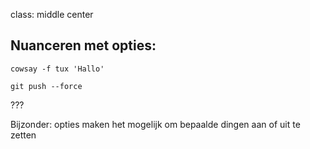 class: middle center

## Nuanceren met opties:

`cowsay -f tux 'Hallo'`

`git push --force`

???

Bijzonder: opties maken het mogelijk om bepaalde dingen aan of uit te zetten

